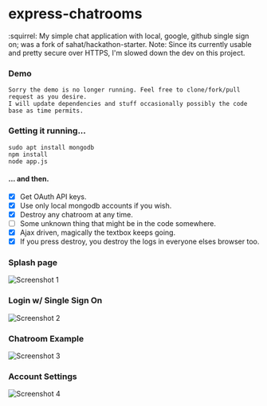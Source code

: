 # express-chatrooms
:squirrel: My simple chat application with local, google, github single sign on; was a fork of sahat/hackathon-starter. Note: Since its currently usable and pretty secure over HTTPS, I'm slowed down the dev on this project.

### Demo

    Sorry the demo is no longer running. Feel free to clone/fork/pull request as you desire.
    I will update dependencies and stuff occasionally possibly the code base as time permits.
    
### Getting it running...

    sudo apt install mongodb
    npm install
    node app.js
    
#### ... and then.
    
- [x] Get OAuth API keys.
- [x] Use only local mongodb accounts if you wish.
- [x] Destroy any chatroom at any time.
- [ ] Some unknown thing that might be in the code somewhere.
- [x] Ajax driven, magically the textbox keeps going.
- [x] If you press destroy, you destroy the logs in everyone elses browser too.

### Splash page
![Screenshot 1](http://i.imgur.com/eG12nZX.png)

### Login w/ Single Sign On
![Screenshot 2](http://i.imgur.com/gLnCcf2.png)

### Chatroom Example
![Screenshot 3](http://i.imgur.com/CDMVb9U.png)

### Account Settings
![Screenshot 4](http://i.imgur.com/ogeulED.png)
